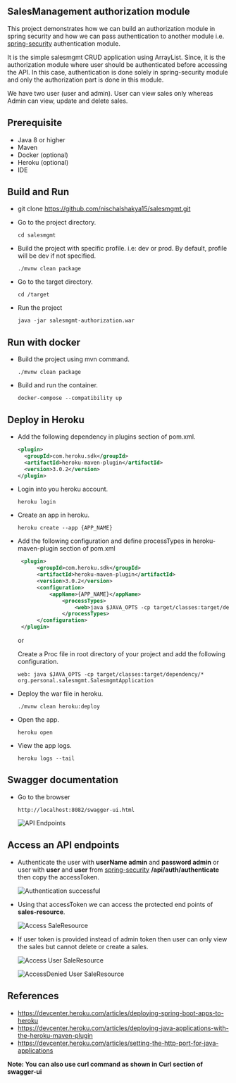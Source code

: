 ## SalesManagement authorization module
This project demonstrates how we can build an authorization module in spring security and how we can pass authentication to 
another module i.e. [spring-security](https://github.com/nischalshakya15/spring-security) authentication module.  

It is the simple salesmgmt CRUD application using ArrayList. Since, it is the authorization module where user should be 
authenticated before accessing the API. In this case, authentication is done solely in spring-security module and 
only the authorization part is done in this module. 

We have two user (user and admin). User can view sales only whereas Admin can view, update and delete sales. 

## Prerequisite
* Java 8 or higher
* Maven 
* Docker (optional)
* Heroku (optional)
* IDE 

## Build and Run
* git clone https://github.com/nischalshakya15/salesmgmt.git

* Go to the project directory.
    
    ``cd salesmgmt``
    
* Build the project with specific profile. i.e: dev or prod. By default, profile will be dev if not specified.

    ``./mvnw clean package``
    
* Go to the target directory.
    
    ``cd /target``
    
* Run the project 
    
    ``java -jar salesmgmt-authorization.war``

## Run with docker 
* Build the project using mvn command. 

    ``./mvnw clean package``
    
* Build and run the container. 

    ``docker-compose --compatibility up``
    
## Deploy in Heroku     
* Add the following dependency in plugins section of pom.xml. 

    ```xml
    <plugin>
      <groupId>com.heroku.sdk</groupId>
      <artifactId>heroku-maven-plugin</artifactId>
      <version>3.0.2</version>
    </plugin>
    ```

* Login into you heroku account.

    ``heroku login``

* Create an app in heroku.

    ``heroku create --app {APP_NAME}``

* Add the following configuration and define processTypes in heroku-maven-plugin section of pom.xml

    ```xml
     <plugin>
          <groupId>com.heroku.sdk</groupId>
          <artifactId>heroku-maven-plugin</artifactId>
          <version>3.0.2</version>
          <configuration>
              <appName>{APP_NAME}</appName>
                  <processTypes>
                      <web>java $JAVA_OPTS -cp target/classes:target/dependency/* org.personal.salesmgmt.SalesmgmtApplication</web>
                  </processTypes>
          </configuration>
     </plugin>
    ```
  or
  
  Create a Proc file in root directory of your project and add the following configuration.

  ``web: java $JAVA_OPTS -cp target/classes:target/dependency/* org.personal.salesmgmt.SalesmgmtApplication`` 

* Deploy the war file in heroku. 

    ``./mvnw clean heroku:deploy``

* Open the app. 

    ``heroku open``

* View the app logs.

    ``heroku logs --tail``
             

## Swagger documentation
* Go to the browser

   ``http://localhost:8082/swagger-ui.html``

   ![API Endpoints](./images/salesmgmt-swaggerui.png)


## Access an API endpoints 

* Authenticate the user with **userName admin**  and **password admin** or user with **user** and **user** from 
  [spring-security](https://spring-security-jwt-module.herokuapp.com/swagger-ui.html#/auth-resource/authenticateUserUsingPOST) **/api/auth/authenticate** 
  then copy the accessToken.
  
  ![Authentication successful](./images/authenticate.png)

* Using that accessToken we can access the protected end points of **sales-resource**.
   
  ![Access SaleResource](./images/findAllSales.png) 

* If user token is provided instead of admin token then user can only view the sales 
  but cannot delete or create a sales.

  ![Access User SaleResource](./images/userAccessSaleResource.png)
  
  ![AccessDenied User SaleResource](./images/userResourceAccessDenied.png)  

## References 
* https://devcenter.heroku.com/articles/deploying-spring-boot-apps-to-heroku
* https://devcenter.heroku.com/articles/deploying-java-applications-with-the-heroku-maven-plugin
* https://devcenter.heroku.com/articles/setting-the-http-port-for-java-applications

**Note: You can also use curl command as shown in Curl section of swagger-ui**
    